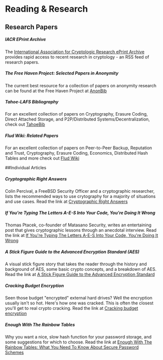 # Reading & Research

## Research Papers

##### IACR EPrint Archive

The [International Association for Cryptologic Research ePrint Archive](http://eprint.iacr.org/) provides rapid access to recent research in cryptology - an RSS feed of research papers. 

##### The Free Haven Project: Selected Papers in Anonymity

The current best resource for a collection of papers on anonymity research can be found at the Free Haven Project at [AnonBib](http://www.freehaven.net/anonbib/)

##### Tahoe-LAFS Bibliography

For an excellent collection of papers on Cryptography, Erasure Coding, Direct Attached Storage, and P2P/Distributed Systems/Decentralization, check out [TahoeBib](http://tahoe-lafs.org/trac/tahoe-lafs/wiki/Bibliography)

##### Flud Wiki: Related Papers

For an excellent collection of papers on Peer-to-Peer Backup, Reputation and Trust, Cryptography, Erasure Coding, Economics, Distributed Hash Tables and more check out [Flud Wiki](http://flud.org/wiki/index.php/RelatedPapers)

##Individual Articles

##### Cryptographic Right Answers

Colin Percival, a FreeBSD Security Officer and a cryptographic researcher, lists the recommended ways to use crytography for a majority of situations and use cases. Read the link at [Cryptographic Right Answers](http://www.daemonology.net/blog/2009-06-11-cryptographic-right-answers.html)

##### If You're Typing The Letters A-E-S Into Your Code, You're Doing It Wrong

Thomas Ptacek, co-founder of Matasano Security, writes an entertaining post that gives cryptographic lessons through an anecdotal interview.  Read the link at [If You're Typing The Letters A-E-S Into Your Code, You're
Doing It Wrong](http://chargen.matasano.com/chargen/2009/7/22/if-youre-typing-the-letters-a-e-s-into-your-code-youre-doing.html)

##### A Stick Figure Guide to the Advanced Encryption Standard (AES)

A visual stick figure story that takes the reader through the history and background of AES, some basic crypto concepts, and a breakdown of AES. Read the link at [A Stick Figure Guide to the Advanced Encryption Standard](http://www.moserware.com/2009/09/stick-figure-guide-to-advanced.html)

##### Cracking Budget Encryption

Seen those budget "encrypted" external hard drives? Well the encryption usually isn't so hot. Here's how one was cracked. This is often the closest you'll get to real crypto cracking. Read the link at [Cracking budget encryption](http://www.h-online.com/security/Cracking-budget-encryption--/features/112548/0)

##### Enough With The Rainbow Tables

Why you want a nice, slow hash function for your password storage, and some suggestions for which to choose. Read the link at [Enough With The Rainbow Tables: What You Need To Know About
Secure Password Schemes](http://chargen.matasano.com/chargen/2007/9/7/enough-with-the-rainbow-tables-what-you-need-to-know-about-s.html)

